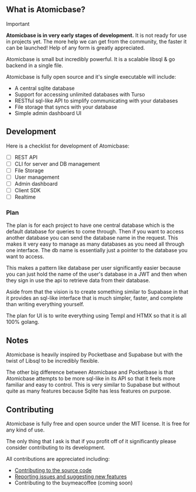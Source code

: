 
## What is Atomicbase?

> [!IMPORTANT]  
> **Atomicbase is in very early stages of development.** It is not ready for use in projects yet.
> The more help we can get from the community, the faster it can be launched! Help of any form is greatly appreciated.

Atomicbase is small but incredibly powerful. It is a scalable libsql & go backend in a single file.

Atomicbase is fully open source and it's single executable will include:
- A central sqlite database
- Support for accessing unlimited databases with Turso
- RESTful sql-like API to simplify communicating with your databases
- File storage that syncs with your database
- Simple admin dashboard UI

## Development

Here is a checklist for development of Atomicbase:
- [ ] REST API
- [ ] CLI for server and DB management
- [ ] File Storage
- [ ] User management
- [ ] Admin dashboard
- [ ] Client SDK
- [ ] Realtime

### Plan

The plan is for each project to have one central database which is the default database for queries to come through. Then if you want to access another database you can send the database name in the request. This makes it very easy to manage as many databases as you need all through one interface. The db name is essentially just a pointer to the database you want to access.

This makes a pattern like database per user significantly easier because you can just hold the name of the user's database in a JWT and then when they sign in use the api to retrieve data from their database.

Aside from that the vision is to create something similar to Supabase in that it provides an sql-like interface that is much simpler, faster, and complete than writing everything yourself.

The plan for UI is to write everything using Templ and HTMX so that it is all 100% golang.

## Notes

Atomicbase is heavily inspired by Pocketbase and Supabase but with the twist of Libsql to be incredibly flexible.

The other big difference between Atomicbase and Pocketbase is that Atomicbase attempts to be more sql-like in its API so that it feels more familiar and easy to control. This is very similar to Supabase but without quite as many features because Sqlite has less features on purpose.

## Contributing

Atomicbase is fully free and open source under the MIT license. It is free for any kind of use.

The only thing that I ask is that if you profit off of it significantly please consider contributing to its development.

All contributions are appreciated including:
- [Contributing to the source code](https://github.com/joe-ervin05/atomicbase/blob/main/CONTRIBUTING.MD)
- [Reporting issues and suggesting new features](https://github.com/joe-ervin05/atomicbase/issues)
- Contributing to the buymeacoffee (coming soon)